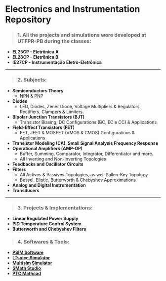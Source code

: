 # Electronics and Instrumentation Repository

>### 1. All the projects and simulations were developed at UTFPR-PB during the classes: 
- **EL25CP - Eletrônica A**
- **EL26CP - Eletrônica B**
- **IE27CP - Instrumentação Eletro-Eletrônica**
---
>### 2. Subjects:
- **Semiconductors Theory**
    - NPN & PNP 
- **Diodes**
    - LED, Diodes, Zener Diode, Voltage Multipliers & Regulators, Rectifiers, Clampers & Limiters.
- **Bipolar Junction Transistors (BJT)**
    - Transistor Biasing, DC Configurations (BC, EC e CC) & Applications
- **Field-Effect Transistors (FET)**
    - FET, JFET & MOSFET (VMOS & CMOS) Configurations & Applications
- **Transistor Modeling (CA), Small Signal Analysis Frequency Response**
- **Operational Amplifiers (AMP-OP)** 
    - Buffer, Summing, Comparator, Integrator, Differentiator and more.
    - All Inverting and Non-Inverting Topologies
- **Feedbacks and Oscillator Circuits**
- **Filters**
    - All Actives & Passives Topologies, as well Sallen-Key Topology
    - Bessel, Eliptic, Butterworth & Chebyshev Approximations
- **Analog and Digital Instrumentation**
- **Transducers**
---
>### 3. Projects & Implementations:
- **Linear Regulated Power Supply**
- **PID Temperature Control System**
- **Butterworth and Chebyshev Filters**

>### 4. Softwares & Tools:
- **[PSIM Software](https://powersimtech.com/products/psim/capabilities-applications/)**
- **[LTspice Simulator](https://www.analog.com/en/design-center/design-tools-and-calculators/ltspice-simulator.html)**
- **[Multisim Simulator](https://www.multisim.com/)**
- **[SMath Studio](https://en.smath.com/view/SMathStudio/summary)**
- **[PTC Mathcad](https://www.mathcad.com/en/)**
